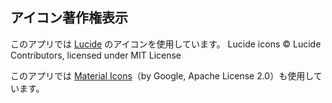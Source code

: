 ## アイコン著作権表示

このアプリでは [Lucide](https://lucide.dev) のアイコンを使用しています。
Lucide icons © Lucide Contributors, licensed under MIT License

このアプリでは [Material Icons](https://fonts.google.com/icons)（by Google, Apache License 2.0）も使用しています。
